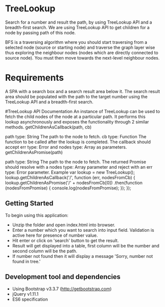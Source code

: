 # TreeLookup
Search for a number and result the path, by using  TreeLookup API and a breadth-first search. We are using TreeLookup API to get children for a node by passing path of this node.

BFS is a traversing algorithm where you should start traversing from a selected node (source or starting node) and traverse the graph layer wise thus exploring the neighbour nodes (nodes which are directly connected to source node). You must then move towards the next-level neighbour nodes.
# Requirements
A SPA with a search box and a search result area below it. The search result area should be populated with the path to the target number using the TreeLookup API and a breadth-first search.

#TreeLookup API Documentation
An instance of TreeLookup can be used to fetch the child nodes of the node at a particular path. It performs this lookup asynchronously and exposes the functionality through 2 similar methods.
getChildrenAsCallback(path, cb)

path type: String The path to the node to fetch.
cb type: Function The function to be called after the lookup is completed.
The callback should accept err type: Error and nodes type: Array as parameters.
getChildrenAsPromise(path)

path type: String The path to the node to fetch.
The returned Promise should resolve with a nodes type: Array parameter and reject with an err type: Error parameter.
Example
var lookup = new TreeLookup();
lookup.getChildrenAsCallback('/', function (err, nodesFromCb) {
    lookup.getChildrenAsPromise('/' + nodesFromCb[0])
        .then(function (nodesFromPromise) {
            console.log(nodesFromPromise);
        });
});

## Getting Started

To begin using this application:
* Unzip the folder and open index.html into browser.
* Enter a number which you want to search into input field. Validation is active here for presence of number value.
* Hit enter or click on 'search' button to get the result.
* Result will get displayed into a table, first column will be the number and second column will be the path.
* If number not found then it will display a message 'Sorry, number not found in tree.'

## Development tool and dependencies

* Using Bootstrap v3.3.7 (http://getbootstrap.com)
* jQuery v1.11.1
* ES6 specification

